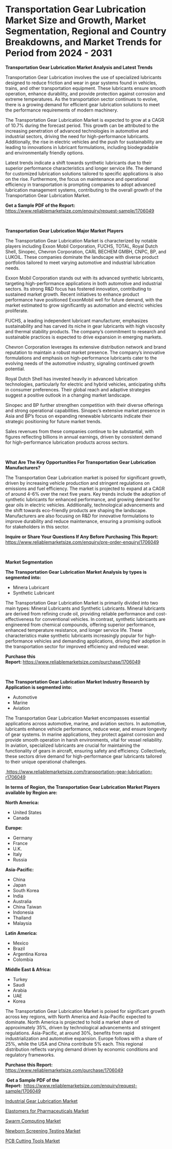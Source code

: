 <p><h1>Transportation Gear Lubrication Market Size and Growth, Market Segmentation, Regional and Country Breakdowns, and Market Trends for Period from 2024 -  2031</h1></p><p><strong>Transportation Gear Lubrication Market Analysis and Latest Trends</strong></p>
<p><p>Transportation Gear Lubrication involves the use of specialized lubricants designed to reduce friction and wear in gear systems found in vehicles, trains, and other transportation equipment. These lubricants ensure smooth operation, enhance durability, and provide protection against corrosion and extreme temperatures. As the transportation sector continues to evolve, there is a growing demand for efficient gear lubrication solutions to meet the performance requirements of modern machinery.</p><p>The Transportation Gear Lubrication Market is expected to grow at a CAGR of 10.7% during the forecast period. This growth can be attributed to the increasing penetration of advanced technologies in automotive and industrial sectors, driving the need for high-performance lubricants. Additionally, the rise in electric vehicles and the push for sustainability are leading to innovations in lubricant formulations, including biodegradable and environmentally friendly options.</p><p>Latest trends indicate a shift towards synthetic lubricants due to their superior performance characteristics and longer service life. The demand for customized lubrication solutions tailored to specific applications is also on the rise. Furthermore, the focus on maintenance and operational efficiency in transportation is prompting companies to adopt advanced lubrication management systems, contributing to the overall growth of the Transportation Gear Lubrication Market.</p></p>
<p><strong>Get a Sample PDF of the Report:&nbsp;</strong> <a href="https://www.reliablemarketsize.com/enquiry/request-sample/1706049?utm_campaign=1506&utm_medium=2&utm_source=Github&utm_content=ia&utm_term=21102024&utm_id=transportation-gear-lubrication">https://www.reliablemarketsize.com/enquiry/request-sample/1706049</a></p>
<p>&nbsp;</p>
<p><strong>Transportation Gear Lubrication Major Market Players</strong></p>
<p><p>The Transportation Gear Lubrication Market is characterized by notable players including Exxon Mobil Corporation, FUCHS, TOTAL, Royal Dutch Shell, Sinopec, Chevron Corporation, CARL BECHEM GMBH, CNPC, BP, and LUKOIL. These companies dominate the landscape with diverse product portfolios tailored to meet varying automotive and industrial lubrication needs.</p><p>Exxon Mobil Corporation stands out with its advanced synthetic lubricants, targeting high-performance applications in both automotive and industrial sectors. Its strong R&D focus has fostered innovation, contributing to sustained market growth. Recent initiatives to enhance product performance have positioned ExxonMobil well for future demand, with the market estimated to grow significantly as automation and electric vehicles proliferate.</p><p>FUCHS, a leading independent lubricant manufacturer, emphasizes sustainability and has carved its niche in gear lubricants with high viscosity and thermal stability products. The company’s commitment to research and sustainable practices is expected to drive expansion in emerging markets.</p><p>Chevron Corporation leverages its extensive distribution network and brand reputation to maintain a robust market presence. The company’s innovative formulations and emphasis on high-performance lubricants cater to the evolving needs of the automotive industry, signaling continued growth potential.</p><p>Royal Dutch Shell has invested heavily in advanced lubrication technologies, particularly for electric and hybrid vehicles, anticipating shifts in consumer preferences. Their global reach and adaptive strategies suggest a positive outlook in a changing market landscape.</p><p>Sinopec and BP further strengthen competition with their diverse offerings and strong operational capabilities. Sinopec’s extensive market presence in Asia and BP’s focus on expanding renewable lubricants indicate their strategic positioning for future market trends.</p><p>Sales revenues from these companies continue to be substantial, with figures reflecting billions in annual earnings, driven by consistent demand for high-performance lubrication products across sectors.</p></p>
<p>&nbsp;</p>
<p><strong>What Are The Key Opportunities For Transportation Gear Lubrication Manufacturers?</strong></p>
<p><p>The Transportation Gear Lubrication market is poised for significant growth, driven by increasing vehicle production and stringent regulations on emissions and fuel efficiency. The market is projected to expand at a CAGR of around 4-6% over the next five years. Key trends include the adoption of synthetic lubricants for enhanced performance, and growing demand for gear oils in electric vehicles. Additionally, technological advancements and the shift towards eco-friendly products are shaping the landscape. Manufacturers are also focusing on R&D for innovative formulations to improve durability and reduce maintenance, ensuring a promising outlook for stakeholders in this sector.</p></p>
<p><strong>Inquire or Share Your Questions If Any Before Purchasing This Report:</strong> <a href="https://www.reliablemarketsize.com/enquiry/pre-order-enquiry/1706049?utm_campaign=1506&utm_medium=2&utm_source=Github&utm_content=ia&utm_term=21102024&utm_id=transportation-gear-lubrication">https://www.reliablemarketsize.com/enquiry/pre-order-enquiry/1706049</a></p>
<p>&nbsp;</p>
<p><strong>Market Segmentation</strong></p>
<p><strong>The Transportation Gear Lubrication Market Analysis by types is segmented into:</strong></p>
<p><ul><li>Minera Lubricant</li><li>Synthetic Lubricant</li></ul></p>
<p><p>The Transportation Gear Lubrication Market is primarily divided into two main types: Mineral Lubricants and Synthetic Lubricants. Mineral lubricants are derived from refining crude oil, providing reliable performance and cost-effectiveness for conventional vehicles. In contrast, synthetic lubricants are engineered from chemical compounds, offering superior performance, enhanced temperature resistance, and longer service life. These characteristics make synthetic lubricants increasingly popular for high-performance vehicles and demanding applications, driving their adoption in the transportation sector for improved efficiency and reduced wear.</p></p>
<p><strong>Purchase this Report:&nbsp;</strong><a href="https://www.reliablemarketsize.com/purchase/1706049?utm_campaign=1506&utm_medium=2&utm_source=Github&utm_content=ia&utm_term=21102024&utm_id=transportation-gear-lubrication">https://www.reliablemarketsize.com/purchase/1706049</a></p>
<p>&nbsp;</p>
<p><strong>The Transportation Gear Lubrication Market Industry Research by Application is segmented into:</strong></p>
<p><ul><li>Automotive</li><li>Marine</li><li>Aviation</li></ul></p>
<p><p>The Transportation Gear Lubrication Market encompasses essential applications across automotive, marine, and aviation sectors. In automotive, lubricants enhance vehicle performance, reduce wear, and ensure longevity of gear systems. In marine applications, they protect against corrosion and provide smooth operation in harsh environments, vital for vessel reliability. In aviation, specialized lubricants are crucial for maintaining the functionality of gears in aircraft, ensuring safety and efficiency. Collectively, these sectors drive demand for high-performance gear lubricants tailored to their unique operational challenges.</p></p>
<p><a href="https://www.reliablemarketsize.com/transportation-gear-lubrication-r1706049?utm_campaign=1506&utm_medium=2&utm_source=Github&utm_content=ia&utm_term=21102024&utm_id=transportation-gear-lubrication">&nbsp;https://www.reliablemarketsize.com/transportation-gear-lubrication-r1706049</a></p>
<p><strong>In terms of Region, the Transportation Gear Lubrication Market Players available by Region are:</strong></p>
<p>
    <p> <strong> North America: </strong>
        <ul>
            <li>United States</li>
            <li>Canada</li>
        </ul>
        </p> 
    <p> <strong> Europe: </strong>
        <ul>
            <li>Germany</li>
            <li>France</li>
            <li>U.K.</li>
            <li>Italy</li>
            <li>Russia</li>
        </ul>
        </p> 
    <p> <strong> Asia-Pacific: </strong>
        <ul>
            <li>China</li>
            <li>Japan</li>
            <li>South Korea</li>
            <li>India</li>
            <li>Australia</li>
            <li>China Taiwan</li>
            <li>Indonesia</li>
            <li>Thailand</li>
            <li>Malaysia</li>
        </ul>
        </p> 
    <p> <strong> Latin America: </strong>
        <ul>
            <li>Mexico</li>
            <li>Brazil</li>
            <li>Argentina Korea</li>
            <li>Colombia</li>
        </ul>
        </p> 
    <p> <strong> Middle East & Africa: </strong>
        <ul>
            <li>Turkey</li>
            <li>Saudi</li>
            <li>Arabia</li>
            <li>UAE</li>
            <li>Korea</li>
        </ul>
    </p>
    </p>
<p><p>The Transportation Gear Lubrication Market is poised for significant growth across key regions, with North America and Asia-Pacific expected to dominate. North America is projected to hold a market share of approximately 35%, driven by technological advancements and stringent regulations. Asia-Pacific, at around 30%, benefits from rapid industrialization and automotive expansion. Europe follows with a share of 25%, while the USA and China contribute 5% each. This regional distribution reflects varying demand driven by economic conditions and regulatory frameworks.</p></p>
<p><strong>Purchase this Report: </strong><a href="https://www.reliablemarketsize.com/purchase/1706049?utm_campaign=1506&utm_medium=2&utm_source=Github&utm_content=ia&utm_term=21102024&utm_id=transportation-gear-lubrication">https://www.reliablemarketsize.com/purchase/1706049</a></p>
<p>&nbsp;<strong>Get a Sample PDF of the Report:&nbsp;&nbsp;</strong><a href="https://www.reliablemarketsize.com/enquiry/request-sample/1706049?utm_campaign=1506&utm_medium=2&utm_source=Github&utm_content=ia&utm_term=21102024&utm_id=transportation-gear-lubrication">https://www.reliablemarketsize.com/enquiry/request-sample/1706049</a></p>
<p><strong></strong></p>
<p><p><a href="https://github.com/malcomuppbi/Market-Research-Report-List-1/blob/main/industrial-gear-lubrication-market.md?utm_campaign=1506&utm_medium=2&utm_source=Github&utm_content=ia&utm_term=21102024&utm_id=transportation-gear-lubrication">Industrial Gear Lubrication Market</a></p><p><a href="https://github.com/jilliesetpw0/Market-Research-Report-List-1/blob/main/elastomers-for-pharmaceuticals-market.md?utm_campaign=1506&utm_medium=2&utm_source=Github&utm_content=ia&utm_term=21102024&utm_id=transportation-gear-lubrication">Elastomers for Pharmaceuticals Market</a></p><p><a href="https://www.linkedin.com/pulse/swarm-computing-market-overview-forecast-2024-2031-detailed-lq8rf?utm_campaign=1506&utm_medium=2&utm_source=Github&utm_content=ia&utm_term=21102024&utm_id=transportation-gear-lubrication">Swarm Computing Market</a></p><p><a href="https://www.linkedin.com/pulse/newborn-screening-testing-market-global-trends-forecast-2024-y6tkf?utm_campaign=1506&utm_medium=2&utm_source=Github&utm_content=ia&utm_term=21102024&utm_id=transportation-gear-lubrication">Newborn Screening Testing Market</a></p><p><a href="https://issuu.com/reportprime-2/docs/pcb-cutting-tools-market-size-2030._a517229cfdb764?utm_campaign=1506&utm_medium=2&utm_source=Github&utm_content=ia&utm_term=21102024&utm_id=transportation-gear-lubrication">PCB Cutting Tools Market</a></p></p>
